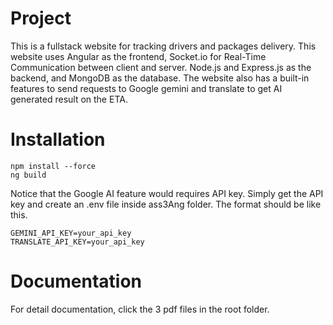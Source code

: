 # Project
This is a fullstack website for tracking drivers and packages delivery. This website uses Angular as the frontend, Socket.io for Real-Time Communication between client and server. Node.js and Express.js as the backend, and MongoDB as the database. The website also has a built-in features to send requests to Google gemini and translate to get AI generated result on the ETA.

# Installation
```
npm install --force
ng build
```
Notice that the Google AI feature would requires API key. Simply get the API key and create an .env file inside ass3Ang folder. The format should be like this.
```
GEMINI_API_KEY=your_api_key
TRANSLATE_API_KEY=your_api_key
```

# Documentation
For detail documentation, click the 3 pdf files in the root folder.
